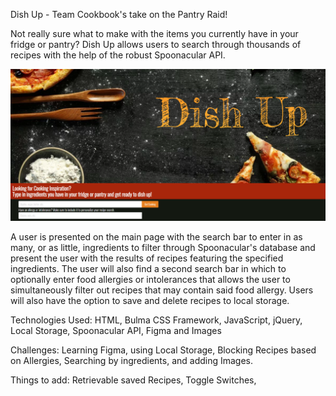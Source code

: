 Dish Up - Team Cookbook's take on the Pantry Raid!

Not really sure what to make with the items you currently have in your fridge or pantry? Dish Up allows users to search through thousands of recipes with the help of the robust Spoonacular API.  

![Dish Up's Main Page](./Images/Dish-Up-Main-Page-Screenshot.png)

A user is presented on the main page with the search bar to enter in as many, or as little, ingredients to filter through Spoonacular's database and present the user with the results of recipes featuring the specified ingredients. The user will also find a second search bar in which to optionally enter food allergies or intolerances that allows the user to simultaneously filter out recipes that may contain said food allergy. Users will also have the option to save and delete recipes to local storage.

Technologies Used:
HTML, Bulma CSS Framework, JavaScript, jQuery, Local Storage, Spoonacular API, Figma and Images

Challenges: Learning Figma, using Local Storage, Blocking Recipes based on Allergies, Searching by ingredients, and adding Images.

Things to add: Retrievable saved Recipes, Toggle Switches, 